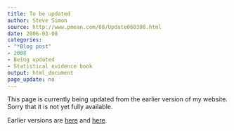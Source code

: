 ```yaml
---
title: To be updated
author: Steve Simon
source: http://www.pmean.com/08/Update060308.html
date: 2006-03-08
categories:
- "*Blog post"
- 2008
- Being updated
- Statistical evidence book
output: html_document
page_update: no
---
```


This page is currently being updated from the earlier version of my website. Sorry that it is not yet fully available.

<!---More--->


Earlier versions are [here][sim1] and [here][sim2].

[sim1]: http://www.pmean.com/08/Update060308.html
[sim2]: http://new.pmean.com/statistical-evidence-update-2006-03-08/

